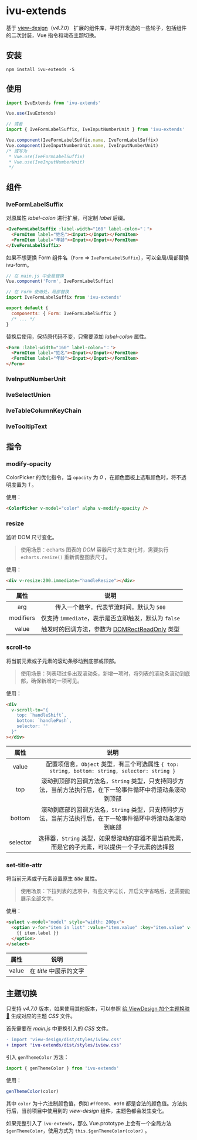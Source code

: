 # ivu-extends

基于 [view-design](http://v4.iviewui.com/docs/introduce)（_v4.7.0_） 扩展的组件库，平时开发造的一些轮子，包括组件的二次封装，Vue 指令和动态主题切换。

## 安装

```shell
npm install ivu-extends -S
```

## 使用

```js
import IvuExtends from 'ivu-extends'

Vue.use(IvuExtends)

// 或者
import { IveFormLabelSuffix, IveInputNumberUnit } from 'ivu-extends'

Vue.component(IveFormLabelSuffix.name, IveFormLabelSuffix)
Vue.component(IveInputNumberUnit.name, IveInputNumberUnit)
/* 或写为
 * Vue.use(IveFormLabelSuffix)
 * Vue.use(IveInputNumberUnit)
 */
```

## 组件

### IveFormLabelSuffix

对原属性 _label-colon_ 进行扩展，可定制 _label_ 后缀。

```html
<IveFormLabelSuffix :label-width="160" label-colon="：">
  <FormItem label="姓名"><Input></Input></FormItem>
  <FormItem label="年龄"><Input></Input></FormItem>
</IveFormLabelSuffix>
```

如果不想更换 Form 组件名（`Form` => `IveFormLabelSuffix`），可以全局/局部替换 ivu-form。

```js
// 在 main.js 中全局替换
Vue.component('Form', IveFormLabelSuffix)

// 在 Form 使用处，局部替换
import IveFormLabelSuffix from 'ivu-extends'

export default {
  components: { Form: IveFormLabelSuffix }
  /* ... */
}
```

替换后使用，保持原代码不变，只需要添加 _label-colon_ 属性。

```html
<Form :label-width="160" label-colon="：">
  <FormItem label="姓名"><Input></Input></FormItem>
  <FormItem label="年龄"><Input></Input></FormItem>
</Form>
```

### IveInputNumberUnit

### IveSelectUnion

### IveTableColumnKeyChain

### IveTooltipText

## 指令

### modify-opacity

ColorPicker 的优化指令，当 `opacity` 为 _0_ ，在颜色面板上选取颜色时，将不透明度置为 _1_ 。

使用：

```html
<ColorPicker v-model="color" alpha v-modify-opacity />
```

### resize

监听 DOM 尺寸变化。

> 使用场景：echarts 图表的 _DOM_ 容器尺寸发生变化时，需要执行 `echarts.resize()` 重新调整图表尺寸。

使用：

```html
<div v-resize:200.immediate="handleResize"></div>
```

|   属性    |                                                       说明                                                        |
| :-------: | :---------------------------------------------------------------------------------------------------------------: |
|    arg    |                                     传入一个数字，代表节流时间，默认为 `500`                                      |
| modifiers |                               仅支持 `immediate`，表示是否立即触发，默认为 `false`                                |
|   value   | 触发时的回调方法，参数为 [DOMRectReadOnly](https://developer.mozilla.org/zh-CN/docs/Web/API/DOMRectReadOnly) 类型 |

### scroll-to

将当前元素或子元素的滚动条移动到底部或顶部。

> 使用场景：列表项过多出现滚动条，新增一项时，将列表的滚动条滚动到底部，确保新增的一项可见。

使用：

```html
<div
  v-scroll-to="{
    top: `handleShift`,
    bottom: `handlePush`,
    selector: ''
  }"
></div>
```

|   属性   |                                                    说明                                                     |
| :------: | :---------------------------------------------------------------------------------------------------------: |
|  value   |        配置项信息，`Object` 类型，有三个可选属性 `{ top: string, bottom: string, selector: string }`        |
|   top    | 滚动到顶部的回调方法名，`String` 类型，只支持同步方法，当前方法执行后，在下一轮事件循环中将滚动条滚动到顶部 |
|  bottom  | 滚动到底部的回调方法名，`String` 类型，只支持同步方法，当前方法执行后，在下一轮事件循环中将滚动条滚动到底部 |
| selector |       选择器，`String` 类型，如果想滚动的容器不是当前元素，而是它的子元素，可以提供一个子元素的选择器       |

### set-title-attr

将当前元素或子元素设置原生 _title_ 属性。

> 使用场景：下拉列表的选项中，有些文字过长，开启文字省略后，还需要能展示全部文字。

使用：

```html
<select v-model="model" style="width: 200px">
  <option v-for="item in list" :value="item.value" :key="item.value" v-set-title-attr="item.label">
    {{ item.label }}
  </option>
</select>
```

| 属性  |          说明           |
| :---: | :---------------------: |
| value | 在 _title_ 中展示的文字 |

## 主题切换

只支持 _v4.7.0_ 版本，如果使用其他版本，可以参照 [给 ViewDesign 加个主题换肤 💖](https://showlotus.gitee.io/7362ccce6f09.html) 生成对应的主题 _CSS_ 文件。

首先需要在 _main.js_ 中更换引入的 _CSS_ 文件。

```diff
- import 'view-design/dist/styles/iview.css'
+ import 'ivu-extends/dist/styles/iview.css'
```

引入 `genThemeColor` 方法：

```js
import { genThemeColor } from 'ivu-extends'
```

使用：

```js
genThemeColor(color)
```

其中 `color` 为十六进制颜色值，例如 `#ff0000`、`#0f0` 都是合法的颜色值。方法执行后，当前项目中使用到的 _view-design_ 组件，主题色都会发生变化。

如果完整引入了 `ivu-extends`，那么 Vue.prototype 上会有一个全局方法 `$genThemeColor`，使用方式为 `this.$genThemeColor(color)` 。
